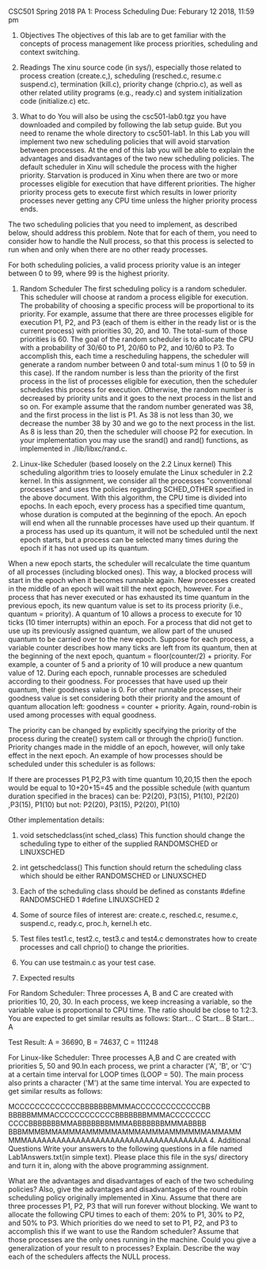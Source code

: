 CSC501 Spring 2018
PA 1: Process Scheduling
Due: Feburary 12 2018, 11:59 pm
1. Objectives
The objectives of this lab are to get familiar with the concepts of process management like process priorities, scheduling and context switching.

2. Readings
The xinu source code (in sys/), especially those related to process creation (create.c,), scheduling (resched.c, resume.c suspend.c), termination (kill.c), priority change (chprio.c), as well as other related utility programs (e.g., ready.c) and system initialization code (initialize.c) etc.
3. What to do
You will also be using the csc501-lab0.tgz you have downloaded and compiled by following the lab setup guide. But you need to rename the whole directory to csc501-lab1.
In this Lab you will implement two new scheduling policies that will avoid starvation between processes. At the end of this lab you will be able to explain the advantages and disadvantages of the two new scheduling policies.
The default scheduler in Xinu will schedule the process with the higher priority. Starvation is produced in Xinu when there are two or more processes eligible for execution that have different priorities. The higher priority process gets to execute first which results in lower priority processes never getting any CPU time unless the higher priority process ends.

The two scheduling policies that you need to implement, as described below, should address this problem. Note that for each of them, you need to consider how to handle the Null process, so that this process is selected to run when and only when there are no other ready processes.

For both scheduling policies, a valid process priority value is an integer between 0 to 99, where 99 is the highest priority.

1) Random Scheduler
The first scheduling policy is a random scheduler. This scheduler will choose at random a process eligible for execution. The probability of choosing a specific process will be proportional to its priority. For example, assume that there are three processes eligible for execution P1, P2, and P3 (each of them is either in the ready list or is the current process) with priorities 30, 20, and 10. The total-sum of those priorities is 60. The goal of the random scheduler is to allocate the CPU with a probability of 30/60 to P1, 20/60 to P2, and 10/60 to P3.
To accomplish this, each time a rescheduling happens, the scheduler will generate a random number between 0 and total-sum minus 1 (0 to 59 in this case). If the random number is less than the priority of the first process in the list of processes eligible for execution, then the scheduler schedules this process for execution. Otherwise, the random number is decreased by priority units and it goes to the next process in the list and so on. For example assume that the random number generated was 38, and the first process in the list is P1. As 38 is not less than 30, we decrease the number 38 by 30 and we go to the next process in the list. As 8 is less than 20, then the scheduler will choose P2 for execution. In your implementation you may use the srand() and rand() functions, as implemented in ./lib/libxc/rand.c.

2) Linux-like Scheduler (based loosely on the 2.2 Linux kernel)
This scheduling algorithm tries to loosely emulate the Linux scheduler in 2.2 kernel. In this assignment, we consider all the processes "conventional processes" and uses the policies regarding  SCHED_OTHER specified in the above document. With this algorithm, the CPU time is divided into epochs. In each epoch, every process has a specified time quantum, whose duration is computed at the beginning of the epoch. An epoch will end when all the runnable processes have used up their quantum. If a process has used up its quantum, it will not be scheduled until the next epoch starts, but a process can be selected many times during the epoch if it has not used up its quantum.

When a new epoch starts, the scheduler will recalculate the time quantum of all processes (including blocked ones). This way, a blocked process will start in the epoch when it becomes runnable again. New processes created in the middle of an epoch will wait till the next epoch, however. For a process that has never executed or has exhausted its time quantum in the previous epoch, its new quantum value is set to its process priority (i.e., quantum = priority). A quantum of 10 allows a process to execute for 10 ticks (10 timer interrupts) within an epoch. For a process that did not get to use up its previously assigned quantum, we allow part of the unused quantum to be carried over to the new epoch. Suppose for each process, a variable counter describes how many ticks are left from its quantum, then at the beginning of the next epoch, quantum = floor(counter/2) + priority. For example, a counter of 5 and a priority of 10 will produce a new quantum value of 12.
During each epoch, runnable processes are scheduled according to their goodness.  For processes that have used up their quantum, their goodness value is 0. For other runnable processes, their goodness value is set considering both their priority and the amount of quantum allocation left:  goodness = counter + priority. Again, round-robin is used among processes with equal goodness.

The priority can be changed by explicitly specifying the priority of the process during the create() system call or through the chprio() function. Priority changes made in the middle of an epoch, however, will only take effect in the next epoch.
An example of how processes should be scheduled under this scheduler is as follows:

If there are processes P1,P2,P3 with time quantum 10,20,15 then the epoch would be equal to 10+20+15=45 and the possible schedule (with quantum duration specified in the braces) can be: P2(20),  P3(15), P1(10), P2(20) ,P3(15), P1(10)  but not: P2(20), P3(15), P2(20), P1(10)

Other implementation details:
1.  void setschedclass(int sched_class)
       This function should change the scheduling type to either of the supplied RANDOMSCHED or LINUXSCHED

2.  int getschedclass()
       This function should return the scheduling class which should be either RANDOMSCHED or LINUXSCHED

3.  Each of the scheduling class should be defined as constants
         #define RANDOMSCHED 1
       #define LINUXSCHED 2

4.  Some of source files of interest are: create.c, resched.c, resume.c, suspend.c, ready.c, proc.h, kernel.h etc.

5.  Test files test1.c, test2.c, test3.c and test4.c demonstrates how to create processes and call chprio()  to change the priorities.

6. You can use testmain.c as your test case.

7. Expected results

For Random Scheduler:
Three processes A, B and C are created with priorities 10, 20, 30. In each process, we keep increasing a variable, so the variable value is proportional to CPU time. The ratio should be close to 1:2:3. You are expected to get similar results as follows:
Start... C
Start... B
Start... A

Test Result: A = 36690, B = 74637, C = 111248

For Linux-like Scheduler:
Three processes A,B and C are created with priorities 5, 50 and 90.In each process, we print a character ('A', 'B', or 'C') at a certain time interval for LOOP times (LOOP = 50). The main process also prints a character ('M') at the same time interval. You are expected to get similar results as follows:

MCCCCCCCCCCCCCBBBBBBBMMMACCCCCCCCCCCCCBB
BBBBBMMMACCCCCCCCCCCCBBBBBBBMMMACCCCCCCC
CCCCBBBBBBBMMABBBBBBBMMMABBBBBBBMMMABBBB
BBBMMMBMMAMMMAMMMMMAMMMAMMMAMMMMMMAMMAMM
MMMAAAAAAAAAAAAAAAAAAAAAAAAAAAAAAAAAAAAA
4. Additional Questions
Write your answers to the following questions in a file named Lab1Answers.txt(in simple text). Please place this file in the sys/ directory and turn it in, along with the above programming assignment.

What are the advantages and disadvantages of each of the two scheduling policies? Also, give the advantages and disadvantages of the round robin scheduling policy originally implemented in Xinu.
Assume that there are three processes P1, P2, P3 that will run forever without blocking. We want to allocate the following CPU times to each of them: 20% to P1, 30% to P2, and 50% to P3. Which priorities do we need to set to P1, P2, and P3 to accomplish this if we want to use the Random scheduler?  Assume that those processes are the only ones running in the machine. Could you give a generalization of your result to n processes? Explain.
Describe the way each of the schedulers affects the NULL process.

